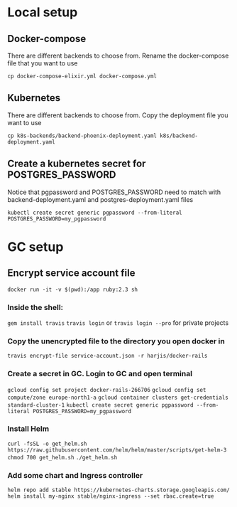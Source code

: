 # Local setup

## Docker-compose
There are different backends to choose from. Rename the docker-compose file that you want to use

`cp docker-compose-elixir.yml docker-compose.yml`

## Kubernetes
There are different backends to choose from. Copy the deployment file you want to use

`cp k8s-backends/backend-phoenix-deployment.yaml k8s/backend-deployment.yaml`

## Create a kubernetes secret for POSTGRES_PASSWORD

Notice that pgpassword and POSTGRES_PASSWORD need to match with backend-deployment.yaml 
and postgres-deployment.yaml files

`kubectl create secret generic pgpassword --from-literal POSTGRES_PASSWORD=my_pgpassword`


# GC setup

## Encrypt service account file

`docker run -it -v $(pwd):/app ruby:2.3 sh`

### Inside the shell:

`gem install travis`
`travis login` or `travis login --pro` for private projects

### Copy the unencrypted file to the directory you open docker in

`travis encrypt-file service-account.json -r harjis/docker-rails`

### Create a secret in GC. Login to GC and open terminal

`gcloud config set project docker-rails-266706`
`gcloud config set compute/zone europe-north1-a`
`gcloud container clusters get-credentials standard-cluster-1`
`kubectl create secret generic pgpassword --from-literal POSTGRES_PASSWORD=my_pgpassword`


### Install Helm

`curl -fsSL -o get_helm.sh https://raw.githubusercontent.com/helm/helm/master/scripts/get-helm-3`
`chmod 700 get_helm.sh`
`./get_helm.sh`

### Add some chart and Ingress controller
`helm repo add stable https://kubernetes-charts.storage.googleapis.com/`
`helm install my-nginx stable/nginx-ingress --set rbac.create=true`
